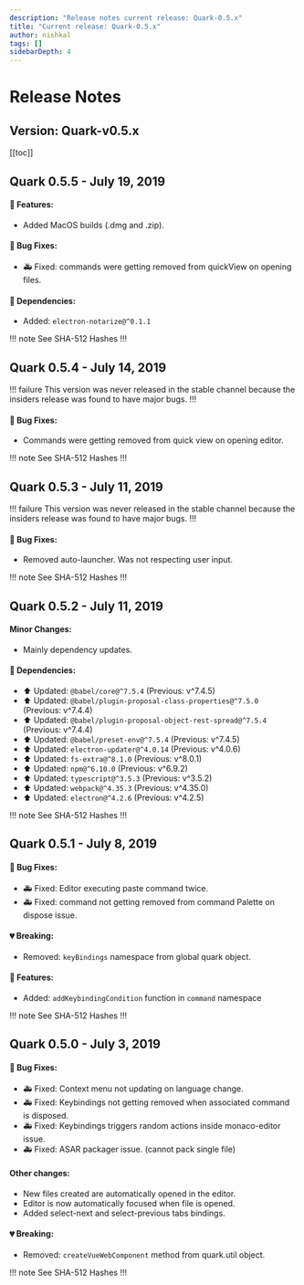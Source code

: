 ```yaml
---
description: "Release notes current release: Quark-0.5.x"
title: "Current release: Quark-0.5.x"
author: nishkal
tags: []
sidebarDepth: 4
---
```



# Release Notes

## Version: Quark-v0.5.x



[[toc]]

<!-- Quark-0.5.5-start -->
## Quark 0.5.5 - July 19, 2019

#### 🎉 Features:
* Added MacOS builds (.dmg and .zip).

#### 🐞 Bug Fixes:
* 🚑 Fixed: commands were getting removed from quickView on opening files.

#### 🚀 Dependencies:
* Added: `electron-notarize@^0.1.1`


!!! note See SHA-512 Hashes
<DropDown>
<ReleaseNotes :sha='{
    "Quark-win-0.5.5.exe": "Ric6rDRHsARGxga3godhIprA7Vd4Ehvl6meOlE11pByOTTtxkZ0bKSECNbWy5PK7/9UZw64v3LVHEOP0Lt4uTQ==",
    "Quark-win-x64-0.5.5.msi": "cMiGfTsYX9npLQmVedYHpJfxdceKFk6onABv2PcdIoVOWRerdSi9+gKqVxE1hzmMkE9EIP8yPiMrhSSDLR8OrQ==",
    "Quark-win-x64-0.5.5.zip": "49YjtyBFkvD851mbinuXc9lGT5tcVcUjkU4bTxAgaVouGrP+V9g3UOVtD3Z90vAmnAPVh18TkWc9EPglD3LgiA==",
    "Quark-linux-amd64-0.5.5.deb": "wZjjapAvLrIxZK6tLIx2P/YrvdvtFSiPBxc/GsMpArATzRUU+qgY80EGzP8e5quxXDtrmNWwaQiT9yPLRo1Qmw==",
    "Quark-linux-x64-0.5.5.tar.gz": "0sIKo4VjmXW0vhoBs6SGxNlSj+7maZKDq/X5XsnD2GMvAiwGiJ8ZY/UZ2vOjoMqpAoygGhU/dNyM2ImxWhQrrQ==",
    "Quark-linux-x86_64-0.5.5.AppImage": "mhccL5WtasQ5kqDnoJqT6/MkamaPBw9QI+jxpCyBeYwQDbgtG9rKGmK8jE85j+S1sUPItLOHhvUjYK1H86dBXQ=="
}' />
</DropDown>
!!!

<!-- ---------------------------------------------- -->
<!-- Quark-0.5.5-end -->




<!-- Quark-0.5.4-start -->
## Quark 0.5.4 - July 14, 2019

!!! failure This version was never released in the stable channel because the insiders release was found to have major bugs.
!!!


#### 🐞 Bug Fixes:
* Commands were getting removed from quick view on opening editor.



!!! note See SHA-512 Hashes
<DropDown>
<ReleaseNotes :sha='{
    "Quark-win-0.5.4.exe": "Ck12bG/lByxG4AOI+ShlilDrPXCBHqAUpXLwrVRenJRMxNgxgrabcTslUKbu0k21r/CsnKPwwDhAye7j4f7GNQ==",
    "Quark-win-x64-0.5.4.msi": "JeCGo5x8pzeCIVahRqqbHiP/E2ZCPbfXKZdsNYFX5kn/ohYhDqjHARyTDQk6rQ608hKl1s9bjCj5rcb9o/2tBQ==",
    "Quark-win-x64-0.5.4.zip": "Rnt/4Wb4YNZu9GJXEKXPak+Jb0SqkW8NLLbB/jIa+ugMENegsG8808zbDe4ZqxkMM9jphIn3J2IYoE81oYu9bQ==",
    "Quark-linux-amd64-0.5.4.deb": "xSjOJpJS4/LX6mqiiuXJp4rByuKx2RnqwkapDyBbAwCPfBj+271Z9M9HFVxRIFkBBeMc6VT5EXzTzLhFIx2P2Q==",
    "Quark-linux-x64-0.5.4.tar.gz": "nfrpO6Wsudn1MTVMH0f1kmv4phd3O4l8R81jl2F412sO3VNxNI+J8htZ3/m56bdeu5E7oKh6Xe2zHBCEyhxvoQ==",
    "Quark-linux-x86_64-0.5.4.AppImage": "0f+xFislEPKStCTnMfVXJCgax1vOW30+JQLUR8COMJVXo07Pnd/Ug4HfZzIIerOycat4XVWNlaVY/CIaUbc/dQ=="
}' />
</DropDown>
!!!

<!-- ---------------------------------------------- -->
<!-- Quark-0.5.4-end -->




<!-- Quark-0.5.3-start -->
## Quark 0.5.3 - July 11, 2019

!!! failure This version was never released in the stable channel because the insiders release was found to have major bugs.
!!!


#### 🐞 Bug Fixes:
* Removed auto-launcher. Was not respecting user input.



!!! note See SHA-512 Hashes
<DropDown>
<ReleaseNotes :sha='{
    "Quark-win-0.5.3.exe": "1xApGQ+0PvxYthjSv8lqRa1820ogfshnHILZIYcbWiLTIujuiuyMRsPkuJCYWuOo8a7CDK3sqE/4VIbPsgnqvA==",
    "Quark-win-x64-0.5.3.msi": "wXJzxOXMjwSadUOZ7giAhkDt+ZhWbrm4zV7GkbxSDzUPRJZS/ft9BxYuCWPwstTMkegYOINDvI45vBkgly7Org==",
    "Quark-win-x64-0.5.3.zip": "MzjJB27EEEXn4ZF9oVOqNlH1Q+FoMRsbC6rKWaqxZp88/FUMryn59uoPO0Z25YQ8Hp92CE6PeY59sA0WjTlpEQ==",
    "Quark-linux-amd64-0.5.3.deb": "Bpwus7qxFUKNef0wy5H0/OdnaFN9pbyqX/8SyQ0WIdbpo8rBry8QDVW1WlXdyOx2546AE8GESCDtB9bIKMZgKg==",
    "Quark-linux-x64-0.5.3.tar.gz": "xHI7tNvyLucDzWkuDzS5IRtvfSYa/5v36yxacWCjJFzzCBlgkG/PcrBax7cd8xEffV7CNdJZEZe9i6yPWaqizQ==",
    "Quark-linux-x86_64-0.5.3.AppImage": "Arf+73qMqTyFG3CS0zSgfo0zTWKOW5wmQZPbRaIgrFEkgYSZCkqezi4sgM8oQLqSiPJiLzhwsLEFvoOSNBEmdA=="
}' />
</DropDown>
!!!

<!-- ---------------------------------------------- -->
<!-- Quark-0.5.3-end -->




<!-- Quark-0.5.2-start -->
## Quark 0.5.2 - July 11, 2019

#### Minor Changes:
* Mainly dependency updates.

#### 🚀 Dependencies:
* ⬆️ Updated: `@babel/core@^7.5.4` (Previous: v^7.4.5)
* ⬆️ Updated: `@babel/plugin-proposal-class-properties@^7.5.0` (Previous: v^7.4.4)
* ⬆️ Updated: `@babel/plugin-proposal-object-rest-spread@^7.5.4` (Previous: v^7.4.4)
* ⬆️ Updated: `@babel/preset-env@^7.5.4` (Previous: v^7.4.5)
* ⬆️ Updated: `electron-updater@^4.0.14` (Previous: v^4.0.6)
* ⬆️ Updated: `fs-extra@^8.1.0` (Previous: v^8.0.1)
* ⬆️ Updated: `npm@^6.10.0` (Previous: v^6.9.2)
* ⬆️ Updated: `typescript@^3.5.3` (Previous: v^3.5.2)
* ⬆️ Updated: `webpack@^4.35.3` (Previous: v^4.35.0)
* ⬆️ Updated: `electron@^4.2.6` (Previous: v^4.2.5)


!!! note See SHA-512 Hashes
<DropDown>
<ReleaseNotes :sha='{
    "Quark-win-0.5.2.exe": "TgMlXuj2CnCvHd6mRfyaQmNek1BdbVf5MzHDTHnieij06fJutvZSCCqD6r6yLJs2/VnIdOo2kfA6m43plMNb+Q==",
    "Quark-win-x64-0.5.2.msi": "PiuBnptq5A+a6dUXMqmqHsffQzQHaDR569eXkn+3rEqIdra/r5qOPv16yp7ZGgjsZb0z8BU6DogwxbBSV4e3fQ==",
    "Quark-win-x64-0.5.2.zip": "N1d/f4OXlXvHr5m9vrW8PkzstjaRhNbHWlv9C2gexsevFnZyxV3yM96GBPcb3khdYqRHQ3MY1QkMReYhc1Yp9A==",
    "Quark-linux-amd64-0.5.2.deb": "QgjM2tri9MWbjlbTlRuV4h5a8u/eR7nNmQV3O+kNjofT1sktUw9X74xCn8qeSoEpZRmCp3MMOCNeOR4SIIWHxw==",
    "Quark-linux-x64-0.5.2.tar.gz": "A6H7Yl4yiOP3eBmVwH4YSCzTSYhZoYcv34H3M/FnOWot/eVolBJsFtgK1kwbflBj49jgEXIez1ArASiaAAF2yA==",
    "Quark-linux-x86_64-0.5.2.AppImage": "eVmKffTXNsEYivBUrBHT2SzNwW0DjDXIEfQ/IlaNtN2whI3gu25FzJIAbau4scs7FBRzDUNirndmleCcDK3hcQ=="
}' />
</DropDown>
!!!

<!-- ---------------------------------------------- -->
<!-- Quark-0.5.2-end -->




<!-- Quark-0.5.1-start -->
## Quark 0.5.1 - July 8, 2019

#### 🐞 Bug Fixes:
* 🚑 Fixed: Editor executing paste command twice.
* 🚑 Fixed: command not getting removed from command Palette on dispose issue.

#### 💔 Breaking:
* Removed: `keyBindings` namespace from global quark object.

#### 🎉 Features:
* Added: `addKeybindingCondition` function in `command` namespace



!!! note See SHA-512 Hashes
<DropDown>
<ReleaseNotes :sha='{
    "Quark-win-0.5.1.exe": "8D3K03Se11NP4FqcO1dun975PrKt+ogUSm/B+xnOgm4C6CPHrDtdV6ltbIhhlIOgCZc0CvFSa7IA7OpdGeYJAQ==",
    "Quark-win-x64-0.5.1.msi": "GkvzmnJD9+sVmmIMYSN0DERXKKWqM0/GU75yvf1WdW062W5zxSDWvKdtKAGMiQdrter0crsbRhhVlOPF5zT+fg==",
    "Quark-win-x64-0.5.1.zip": "0aRXGyRW2JATbbkqFA/9A7pQXEUua8yoEv1U+85UgMl9aoRNbb9uo1Or9FAtE5inz3di8hOOvXNgNR+hrTWs8w==",
    "Quark-linux-amd64-0.5.1.deb": "9NZDINUko98fAS6o1CRDEzkAmUa+5Aknb+hXZNjLZZhZRNLDs7oqgUlLHiy4I0iZNXbdE1eibfSrOT7LFPQTZg==",
    "Quark-linux-x64-0.5.1.tar.gz": "QkGXr7SG1XlDSudS7yzQARwDPI4lpJvpYYYDX5wiWDq9bxSZI/JHGzMPhVFT5VsDRito+vcuTymMRB97PIehpw==",
    "Quark-linux-x86_64-0.5.1.AppImage": "FwSC78EFIokphq8NxOIUOTOeErMSu3MfCsQIPOOMsJlHEldQugZGgPhRqKoEQUyZ5wS5SNW0R92lzAMinR9jbg=="
}' />
</DropDown>
!!!

<!-- ---------------------------------------------- -->
<!-- Quark-0.5.1-end -->




<!-- Quark-0.5.0-start -->
## Quark 0.5.0 - July 3, 2019

#### 🐞 Bug Fixes:
* 🚑 Fixed: Context menu not updating on language change.
* 🚑 Fixed: Keybindings not getting removed when associated command is disposed.
* 🚑 Fixed: Keybindings triggers random actions inside monaco-editor issue.
* 🚑 Fixed: ASAR packager issue. (cannot pack single file)

#### Other changes:
* New files created are automatically opened in the editor.
* Editor is now automatically focused when file is opened.
* Added select-next and select-previous tabs bindings.

#### 💔 Breaking:
* Removed: `createVueWebComponent` method from quark.util object.



!!! note See SHA-512 Hashes
<DropDown>
<ReleaseNotes :sha='{
    "Quark-win-0.5.0.exe": "RTxwtMUgpNOztN4wtrJgwcLNzwn5nLXjM7J6Fiqrg90Wrqj/q89D6Sv5WN+Zq5+woiEE8+F5u/VFl2b+bH1xew==",
    "Quark-win-x64-0.5.0.msi": "nyfZICtVjytS4bs6FL4kYTBBrgn5suW2rUghnYLhgicFTmPHSx3SNJVB2wRfa6XBeD6A8IVAwY7h836Mq8fiJw==",
    "Quark-win-x64-0.5.0.zip": "0GS+9/D/92uu0uud8FJ5jy0ueEyV0sjX5el8UMarXn4KObmQydvJc4p2J9fANDknOQBHq6JxJNeL7jVp8PrbJA==",
    "Quark-linux-amd64-0.5.0.deb": "otN1TCzZk8Noy5h8/HkuQ2Bv4hruXwRruNjURVDaH8HdVh2xFJEAhrbWXtuqjdio0lD+0m+XYYiHVqaY+bQ4qw==",
    "Quark-linux-x64-0.5.0.tar.gz": "F+evYuu7oXSr+TdxpnW/GFkaZgvL9+Fe4eqh/YhBrVho56GnLkmiZ+fC7DnOlsZj3TQYm7Y+6PMa1D5xzgM80Q==",
    "Quark-linux-x86_64-0.5.0.AppImage": "9S3dKLlpN4pSxwAVZq78vfxUcFDBGqFcXp4cf3f4dlA13Ctk99Fo/oufGLUtqRKfgb0KCOUig1X96MU1uREkvw=="
}' />
</DropDown>
!!!

<!-- ---------------------------------------------- -->
<!-- Quark-0.5.0-end -->


